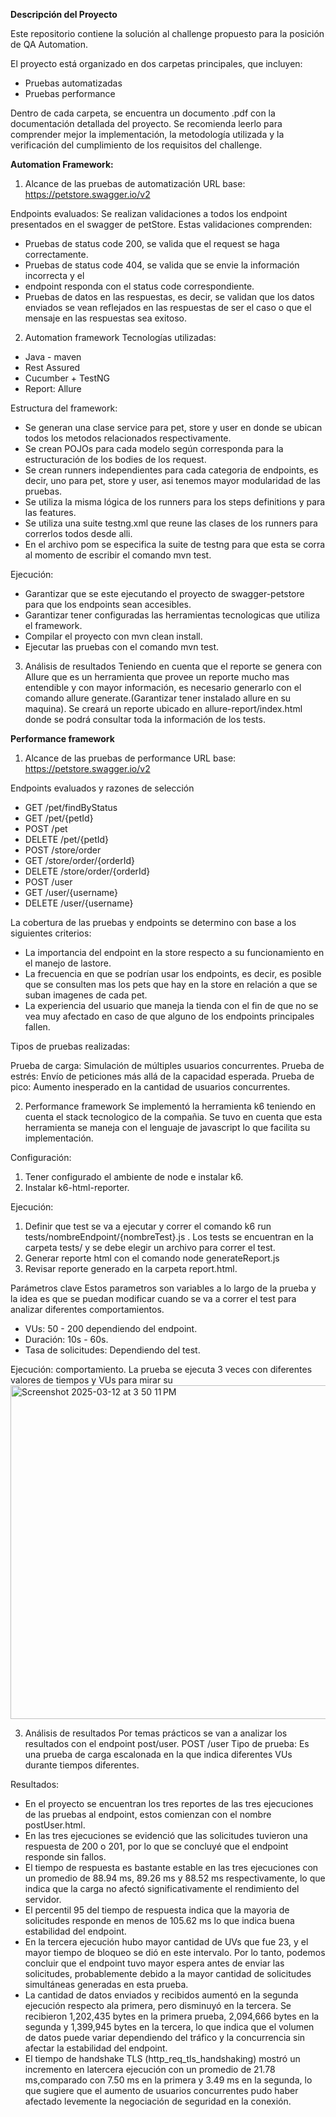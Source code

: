 **Descripción del Proyecto**

Este repositorio contiene la solución al challenge propuesto para la posición de QA Automation.

El proyecto está organizado en dos carpetas principales, que incluyen:

- Pruebas automatizadas
- Pruebas performance
  
Dentro de cada carpeta, se encuentra un documento .pdf con la documentación detallada del proyecto. Se recomienda leerlo para comprender mejor la implementación, la metodología utilizada y la verificación del cumplimiento de los requisitos del challenge.


**Automation Framework:**
1. Alcance de las pruebas de automatización
URL base: https://petstore.swagger.io/v2

Endpoints evaluados:
Se realizan validaciones a todos los endpoint presentados en el swagger de petStore. Estas
validaciones comprenden:

- Pruebas de status code 200, se valida que el request se haga correctamente.
- Pruebas de status code 404, se valida que se envie la información incorrecta y el
- endpoint responda con el status code correspondiente.
- Pruebas de datos en las respuestas, es decir, se validan que los datos enviados se vean reflejados en las respuestas de ser el caso o que el mensaje en las respuestas sea exitoso.

2. Automation framework
Tecnologías utilizadas:

- Java - maven
- Rest Assured
- Cucumber + TestNG
- Report: Allure

Estructura del framework:

- Se generan una clase service para pet, store y user en donde se ubican todos los metodos relacionados respectivamente.
- Se crean POJOs para cada modelo según corresponda para la estructuración de los bodies de los request.
- Se crean runners independientes para cada categoria de endpoints, es decir, uno para pet, store y user, asi tenemos mayor modularidad de las pruebas.
- Se utiliza la misma lógica de los runners para los steps definitions y para las features.
- Se utiliza una suite testng.xml que reune las clases de los runners para correrlos todos desde alli.
- En el archivo pom se especifica la suite de testng para que esta se corra al momento de escribir el comando mvn test.

Ejecución:

- Garantizar que se este ejecutando el proyecto de swagger-petstore para que los endpoints sean accesibles.
- Garantizar tener configuradas las herramientas tecnologicas que utiliza el framework.
- Compilar el proyecto con mvn clean install.
- Ejecutar las pruebas con el comando mvn test.

3. Análisis de resultados
Teniendo en cuenta que el reporte se genera con Allure que es un herramienta que provee un reporte mucho mas entendible y con mayor información, es necesario generarlo con el comando allure generate.(Garantizar tener instalado allure en su maquina). Se creará un reporte ubicado en allure-report/index.html donde se podrá consultar toda la información de los tests.


**Performance framework**
1. Alcance de las pruebas de performance
URL base: https://petstore.swagger.io/v2

Endpoints evaluados y razones de selección

- GET /pet/findByStatus
- GET /pet/{petId}
- POST /pet
- DELETE /pet/{petId}
- POST /store/order
- GET /store/order/{orderId}
- DELETE /store/order/{orderId}
- POST /user
- GET /user/{username}
- DELETE /user/{username}

La cobertura de las pruebas y endpoints se determino con base a los siguientes criterios:

- La importancia del endpoint en la store respecto a su funcionamiento en el manejo de lastore.
- La frecuencia en que se podrían usar los endpoints, es decir, es posible que se consulten mas los pets que hay en la store en relación a que se suban imagenes de cada pet.
- La experiencia del usuario que maneja la tienda con el fin de que no se vea muy afectado en caso de que alguno de los endpoints principales fallen.

Tipos de pruebas realizadas:

Prueba de carga: Simulación de múltiples usuarios concurrentes.
Prueba de estrés: Envío de peticiones más allá de la capacidad esperada.
Prueba de pico: Aumento inesperado en la cantidad de usuarios concurrentes.

2. Performance framework
Se implementó la herramienta k6 teniendo en cuenta el stack tecnologico de la compañia. Se
tuvo en cuenta que esta herramienta se maneja con el lenguaje de javascript lo que facilita su
implementación.

Configuración:
1. Tener configurado el ambiente de node e instalar k6.
2. Instalar k6-html-reporter.

Ejecución:
1. Definir que test se va a ejecutar y correr el comando k6 run
tests/nombreEndpoint/{nombreTest}.js . Los tests se encuentran en la carpeta tests/ y se
debe elegir un archivo para correr el test.
2. Generar reporte html con el comando node generateReport.js
3. Revisar reporte generado en la carpeta report.html.

Parámetros clave
Estos parametros son variables a lo largo de la prueba y la idea es que se puedan modificar
cuando se va a correr el test para analizar diferentes comportamientos.

- VUs: 50 - 200 dependiendo del endpoint.
- Duración: 10s - 60s.
- Tasa de solicitudes: Dependiendo del test.

Ejecución:
comportamiento.
La prueba se ejecuta 3 veces con diferentes valores de tiempos y VUs para mirar su
<img width="534" alt="Screenshot 2025-03-12 at 3 50 11 PM" src="https://github.com/user-attachments/assets/cdf49630-b27b-4d04-9823-28704ff60548" />


3. Análisis de resultados
Por temas prácticos se van a analizar los resultados con el endpoint post/user.
POST /user
Tipo de prueba: Es una prueba de carga escalonada en la que indica diferentes VUs durante
tiempos diferentes.

Resultados:
- En el proyecto se encuentran los tres reportes de las tres ejecuciones de las pruebas al endpoint, estos comienzan con el nombre postUser.html.
- En las tres ejecuciones se evidenció que las solicitudes tuvieron una respuesta de 200 o 201, por lo que se concluyé que el endpoint responde sin fallos.
- El tiempo de respuesta es bastante estable en las tres ejecuciones con un promedio de 88.94 ms, 89.26 ms y 88.52 ms respectivamente, lo que indica que la carga no afectó significativamente el rendimiento del servidor.
- El percentil 95 del tiempo de respuesta indica que la mayoria de solicitudes responde en menos de 105.62 ms lo que indica buena estabilidad del endpoint.
- En la tercera ejecución hubo mayor cantidad de UVs que fue 23, y el mayor tiempo de bloqueo se dió en este intervalo. Por lo tanto, podemos concluir que el endpoint tuvo mayor espera antes de enviar las solicitudes, probablemente debido a la mayor cantidad
de solicitudes simultáneas generadas en esta prueba.
- La cantidad de datos enviados y recibidos aumentó en la segunda ejecución respecto ala primera, pero disminuyó en la tercera. Se recibieron 1,202,435 bytes en la primera prueba, 2,094,666 bytes en la segunda y 1,399,945 bytes en la tercera, lo que indica
que el volumen de datos puede variar dependiendo del tráfico y la concurrencia sin afectar la estabilidad del endpoint.
- El tiempo de handshake TLS (http_req_tls_handshaking) mostró un incremento en latercera ejecución con un promedio de 21.78 ms,comparado con 7.50 ms en la primera y  3.49 ms en la segunda, lo que sugiere que el aumento de usuarios concurrentes pudo
haber afectado levemente la negociación de seguridad en la conexión.
